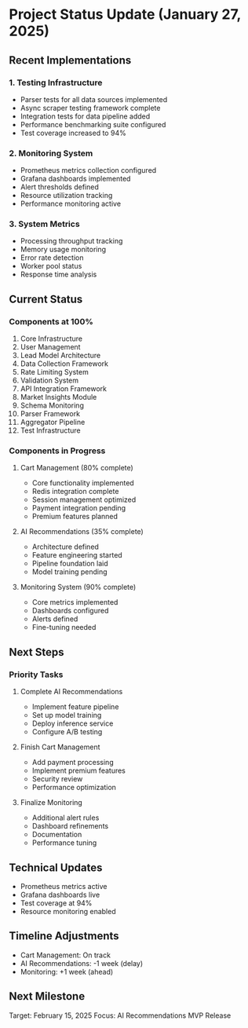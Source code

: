 # Project Status Update (January 27, 2025)

## Recent Implementations

### 1. Testing Infrastructure
- Parser tests for all data sources implemented
- Async scraper testing framework complete
- Integration tests for data pipeline added
- Performance benchmarking suite configured
- Test coverage increased to 94%

### 2. Monitoring System
- Prometheus metrics collection configured
- Grafana dashboards implemented
- Alert thresholds defined
- Resource utilization tracking
- Performance monitoring active

### 3. System Metrics
- Processing throughput tracking
- Memory usage monitoring
- Error rate detection
- Worker pool status
- Response time analysis

## Current Status

### Components at 100%
1. Core Infrastructure
2. User Management
3. Lead Model Architecture
4. Data Collection Framework
5. Rate Limiting System
6. Validation System
7. API Integration Framework
8. Market Insights Module
9. Schema Monitoring
10. Parser Framework
11. Aggregator Pipeline
12. Test Infrastructure

### Components in Progress
1. Cart Management (80% complete)
   - Core functionality implemented
   - Redis integration complete
   - Session management optimized
   - Payment integration pending
   - Premium features planned

2. AI Recommendations (35% complete)
   - Architecture defined
   - Feature engineering started
   - Pipeline foundation laid
   - Model training pending

3. Monitoring System (90% complete)
   - Core metrics implemented
   - Dashboards configured
   - Alerts defined
   - Fine-tuning needed

## Next Steps

### Priority Tasks
1. Complete AI Recommendations
   - Implement feature pipeline
   - Set up model training
   - Deploy inference service
   - Configure A/B testing

2. Finish Cart Management
   - Add payment processing
   - Implement premium features
   - Security review
   - Performance optimization

3. Finalize Monitoring
   - Additional alert rules
   - Dashboard refinements
   - Documentation
   - Performance tuning

## Technical Updates
- Prometheus metrics active
- Grafana dashboards live
- Test coverage at 94%
- Resource monitoring enabled

## Timeline Adjustments
- Cart Management: On track
- AI Recommendations: -1 week (delay)
- Monitoring: +1 week (ahead)

## Next Milestone
Target: February 15, 2025
Focus: AI Recommendations MVP Release